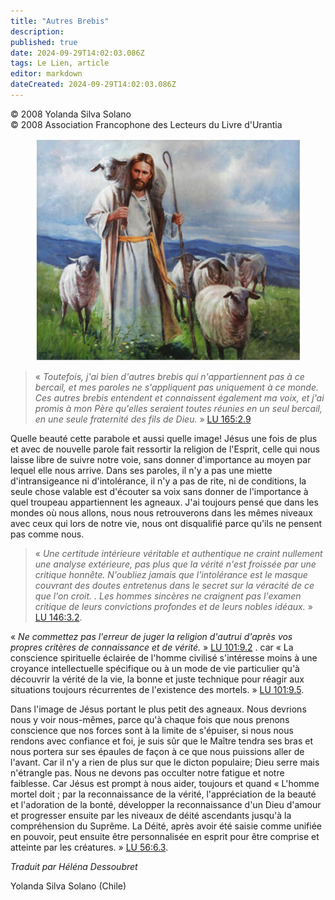 ```yaml
---
title: "Autres Brebis"
description: 
published: true
date: 2024-09-29T14:02:03.086Z
tags: Le Lien, article
editor: markdown
dateCreated: 2024-09-29T14:02:03.086Z
---
```


<p class="v-card v-sheet theme--light grey lighten-3 px-2">© 2008 Yolanda Silva Solano<br>© 2008 Association Francophone des Lecteurs du Livre d'Urantia</p>

<figure id="Figure_5" class="image urantiapedia">
<img src="/image/article/Le_Lien/images_01/055.jpg">
</figure>

> « _Toutefois, j'ai bien d'autres brebis qui n'appartiennent pas à ce bercail, et mes paroles ne s'appliquent pas uniquement à ce monde. Ces autres brebis entendent et connaissent également ma voix, et j'ai promis à mon Père qu'elles seraient toutes réunies en un seul bercail, en une seule fraternité des fils de Dieu._ » [LU 165:2.9](/fr/The_Urantia_Book/165#p2_9)

Quelle beauté cette parabole et aussi quelle image! Jésus une fois de plus et avec de nouvelle parole fait ressortir la religion de l'Esprit, celle qui nous laisse libre de suivre notre voie, sans donner d'importance au moyen par lequel elle nous arrive. Dans ses paroles, il n'y a pas une miette d'intransigeance ni d'intolérance, il n'y a pas de rite, ni de conditions, la seule chose valable est d'écouter sa voix sans donner de l'importance à quel troupeau appartiennent les agneaux. J'ai toujours pensé que dans les mondes où nous allons, nous nous retrouverons dans les mêmes niveaux avec ceux qui lors de notre vie, nous ont disqualifié parce qu'ils ne pensent pas comme nous.

> « _Une certitude intérieure véritable et authentique ne craint nullement une analyse extérieure, pas plus que la vérité n'est froissée par une critique honnête. N'oubliez jamais que l'intolérance est le masque couvrant des doutes entretenus dans le secret sur la véracité de ce que l'on croit. . Les hommes sincères ne craignent pas l'examen critique de leurs convictions profondes et de leurs nobles idéaux._ » [LU 146:3.2](/fr/The_Urantia_Book/146#p3_2).

« _Ne commettez pas l'erreur de juger la religion d'autrui d'après vos propres critères de connaissance et de vérité._ » [LU 101:9.2](/fr/The_Urantia_Book/101#p9_2) . car « La conscience spirituelle éclairée de l'homme civilisé s'intéresse moins à une croyance intellectuelle spécifique ou à un mode de vie particulier qu'à découvrir la vérité de la vie, la bonne et juste technique pour réagir aux situations toujours récurrentes de l'existence des mortels. » [LU 101:9.5](/fr/The_Urantia_Book/101#p9_5).

Dans l'image de Jésus portant le plus petit des agneaux. Nous devrions nous y voir nous-mêmes, parce qu'à chaque fois que nous prenons conscience que nos forces sont à la limite de s'épuiser, si nous nous rendons avec confiance et foi, je suis sûr que le Maître tendra ses bras et nous portera sur ses épaules de façon à ce que nous puissions aller de l'avant. Car il n'y a rien de plus sur que le dicton populaire; Dieu serre mais n'étrangle pas. Nous ne devons pas occulter notre fatigue et notre faiblesse. Car Jésus est prompt à nous aider, toujours et quand « L'homme mortel doit ; par la reconnaissance de la vérité, l'appréciation de la beauté et l'adoration de la bonté, développer la reconnaissance d'un Dieu d'amour et progresser ensuite par les niveaux de déité ascendants jusqu'à la compréhension du Suprême. La Déité, après avoir été saisie comme unifiée en pouvoir, peut ensuite être personnalisée en esprit pour être comprise et atteinte par les créatures. » [LU 56:6.3](/fr/The_Urantia_Book/56#p6_3).

_Traduit par Héléna Dessoubret_

Yolanda Silva Solano (Chile)